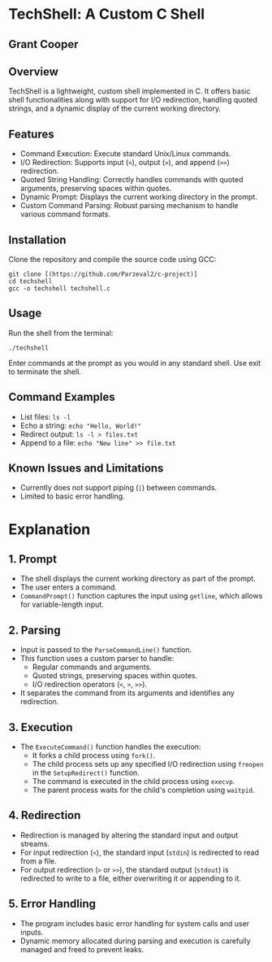 # TechShell: A Custom C Shell
## Grant Cooper
## Overview
TechShell is a lightweight, custom shell implemented in C. It offers basic shell functionalities along with support for I/O redirection, handling quoted strings, and a dynamic display of the current working directory.

## Features
- Command Execution: Execute standard Unix/Linux commands.
- I/O Redirection: Supports input (`<`), output (`>`), and append (`>>`) redirection.
- Quoted String Handling: Correctly handles commands with quoted arguments, preserving spaces within quotes.
- Dynamic Prompt: Displays the current working directory in the prompt.
- Custom Command Parsing: Robust parsing mechanism to handle various command formats.

## Installation
Clone the repository and compile the source code using GCC:
````
git clone [(https://github.com/Parzeval2/c-project)]
cd techshell
gcc -o techshell techshell.c
````
## Usage
Run the shell from the terminal:
````
./techshell
````
Enter commands at the prompt as you would in any standard shell. Use exit to terminate the shell.

## Command Examples
- List files: `ls -l`
- Echo a string: `echo "Hello, World!"`
- Redirect output: `ls -l > files.txt`
- Append to a file: `echo "New line" >> file.txt`
## Known Issues and Limitations
- Currently does not support piping (`|`) between commands.
- Limited to basic error handling.


# Explanation
## 1. Prompt
- The shell displays the current working directory as part of the prompt.
- The user enters a command.
- `CommandPrompt()` function captures the input using `getline`, which allows for variable-length input.
  
## 2. Parsing
- Input is passed to the `ParseCommandLine()` function.
- This function uses a custom parser to handle:
  - Regular commands and arguments.
  - Quoted strings, preserving spaces within quotes.
  - I/O redirection operators (`<`, `>`, `>>`).
- It separates the command from its arguments and identifies any redirection.
  
## 3. Execution
- The `ExecuteCommand()` function handles the execution:
  - It forks a child process using `fork()`.
  - The child process sets up any specified I/O redirection using `freopen` in the `SetupRedirect()` function.
  - The command is executed in the child process using `execvp`.
  - The parent process waits for the child's completion using `waitpid`.

## 4. Redirection
- Redirection is managed by altering the standard input and output streams.
- For input redirection (`<`), the standard input (`stdin`) is redirected to read from a file.
- For output redirection (`>` or `>>`), the standard output (`stdout`) is redirected to write to a file, either overwriting it or appending to it.

## 5. Error Handling
- The program includes basic error handling for system calls and user inputs.
- Dynamic memory allocated during parsing and execution is carefully managed and freed to prevent leaks.
